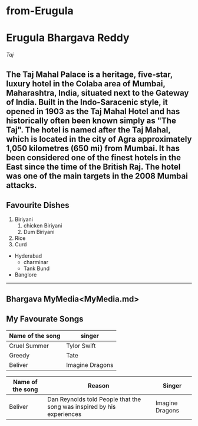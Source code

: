 # from-Erugula
# Erugula Bhargava Reddy
###### Taj

The Taj Mahal Palace is a heritage, five-star, luxury hotel in the Colaba area of Mumbai, Maharashtra, India, situated next to the Gateway of India. Built in the Indo-Saracenic style, it opened in 1903 as the Taj Mahal Hotel and has historically often been known simply as "The Taj". **The hotel is named after the Taj Mahal, which is located in the city of Agra approximately 1,050 kilometres (650 mi) from Mumbai.** It has been considered one of the finest hotels in the East since the time of the British Raj. The hotel was one of the main targets in the 2008 Mumbai attacks.
---

Favourite Dishes
---
1. Biriyani
    1. chicken Biriyani
    2. Dum Biriyani
2. Rice
5. Curd

* Hyderabad
    * charminar
    * Tank Bund
* Banglore

-------

Bhargava MyMedia<MyMedia.md>
----
My Favourate Songs
---
|Name of the song  |singer         |
|------------------|---------------|
|Cruel Summer      |Tylor Swift    |
|Greedy            |Tate           |
|Beliver           |Imagine Dragons|

|Name of the song  |Reason                                                                |Singer         |
|------------------|----------------------------------------------------------------------|---------------|
|Beliver           |Dan Reynolds told People that the song was inspired by his experiences|Imagine Dragons|





